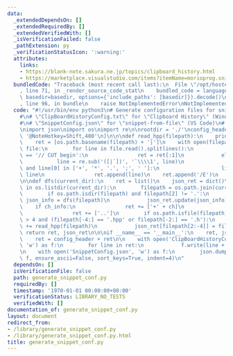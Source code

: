 ```yaml
---
data:
  _extendedDependsOn: []
  _extendedRequiredBy: []
  _extendedVerifiedWith: []
  _isVerificationFailed: false
  _pathExtension: py
  _verificationStatusIcon: ':warning:'
  attributes:
    links:
    - https://blank-note.sakura.ne.jp/topics/clipboard_history.html
    - https://marketplace.visualstudio.com/items?itemName=morioprog.snippet-from-file
  bundledCode: "Traceback (most recent call last):\n  File \"/opt/hostedtoolcache/Python/3.10.7/x64/lib/python3.10/site-packages/onlinejudge_verify/documentation/build.py\"\
    , line 71, in _render_source_code_stat\n    bundled_code = language.bundle(stat.path,\
    \ basedir=basedir, options={'include_paths': [basedir]}).decode()\n  File \"/opt/hostedtoolcache/Python/3.10.7/x64/lib/python3.10/site-packages/onlinejudge_verify/languages/python.py\"\
    , line 96, in bundle\n    raise NotImplementedError\nNotImplementedError\n"
  code: "#!/usr/bin/env python3\n# Generate configuration files for snippet managers\n\
    #\n# \"ClipBoardHistoryConfig.txt\" for \"Clipboard History\" (Windows)\n# https://blank-note.sakura.ne.jp/topics/clipboard_history.html\n\
    #\n# \"SnippetConfig.json\" for \"snippet-from-file\" (VS Code)\n# https://marketplace.visualstudio.com/items?itemName=morioprog.snippet-from-file\n\
    \nimport json\nimport os\nimport re\n\nrootdir = './'\nconfig_header = [\n   \
    \ '@NoteHotkey=Shift,400'\n]\n\n\ndef read_hpp(filepath):\n    print(filepath)\n\
    \    ret = [os.path.basename(filepath) + '|']\n    with open(filepath, 'r') as\
    \ file:\n        for line in file.read().splitlines():\n            if line[:12]\
    \ == '// CUT begin':\n                ret = ret[:1]\n            else:\n     \
    \           line = re.sub('([|`])', '`\\\\1', line)\n                if len(line)\
    \ and line[0] in ['+', '*', '.', ';', ' ']:\n                    line = '`' +\
    \ line\n                ret.append(line)\n    ret.append('/E')\n    return ret\n\
    \n\ndef dfs(current_dir):\n    ret = list()\n    json_ret = dict()\n    for ch\
    \ in os.listdir(current_dir):\n        filepath = os.path.join(current_dir, ch)\n\
    \        if os.path.isdir(filepath) and filepath[2] != '.':\n            ch_info,\
    \ json_info = dfs(filepath)\n            json_ret.update(json_info)\n        \
    \    if ch_info:\n                ret += ['+' + ch]\n                ret += ch_info\n\
    \                ret += ['..']\n        if os.path.isfile(filepath) and len(filepath)\
    \ > 4 and (filepath[-4:] == '.hpp' or filepath[-2:] == '.h'):\n            ret\
    \ += read_hpp(filepath)\n            json_ret[filepath[2:-4]] = filepath\n   \
    \ return ret, json_ret\n\n\nif __name__ == '__main__':\n    ret, json_ret = dfs(rootdir)\n\
    \    ret = config_header + ret\n\n    with open('ClipBoardHistoryConfig.txt',\
    \ 'w') as f:\n        for line in ret:\n            f.write(line + '\\r\\n')\n\
    \n    with open('SnippetConfig.json', 'w') as f:\n        json.dump(json_ret,\
    \ f, ensure_ascii=False, sort_keys=True, indent=4)\n"
  dependsOn: []
  isVerificationFile: false
  path: generate_snippet_conf.py
  requiredBy: []
  timestamp: '1970-01-01 00:00:00+00:00'
  verificationStatus: LIBRARY_NO_TESTS
  verifiedWith: []
documentation_of: generate_snippet_conf.py
layout: document
redirect_from:
- /library/generate_snippet_conf.py
- /library/generate_snippet_conf.py.html
title: generate_snippet_conf.py
---
```

